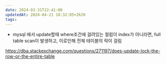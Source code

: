 ```yaml
---
date: 2024-03-31T22:41:00
updatedAt: 2024-04-21 18:32:05+2620
tags: 
---
```

- mysql 에서 update할때 where조건에 걸려있는 컬럼이 index가 아니라면, full table scan이 발생하고, 이로인해 전체 테이블의 락이 걸림



https://dba.stackexchange.com/questions/271197/does-update-lock-the-row-or-the-entire-table